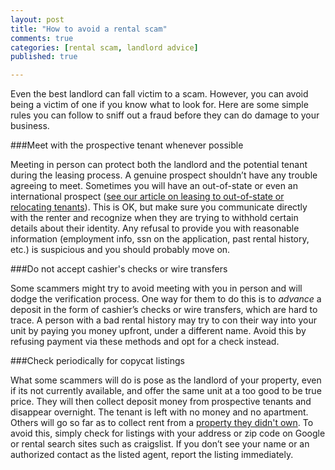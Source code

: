 ```yaml
---
layout: post
title: "How to avoid a rental scam"
comments: true
categories: [rental scam, landlord advice]
published: true

---
```


Even the best landlord can fall victim to a scam. However, you can avoid being a victim of one if you know what to look for. Here are some simple rules you can follow to sniff out a fraud before they can do damage to your business.

###Meet with the prospective tenant whenever possible

Meeting in person can protect both the landlord and the potential tenant during the leasing process. A genuine prospect shouldn’t have any trouble agreeing to meet. Sometimes you will have an out-of-state or even an international prospect ([see our article on leasing to out-of-state or relocating tenants](http://www.rentobo.com/blog/three-tips-for-brokering-a-relocating-tenant)). This is OK, but make sure you communicate directly with the renter and recognize when they are trying to withhold certain details about their identity. Any refusal to provide you with reasonable information (employment info, ssn on the application, past rental history, etc.) is suspicious and you should probably move on.

###Do not accept cashier's checks or wire transfers

Some scammers might try to avoid meeting with you in person and will dodge the verification process. One way for them to do this is to *advance* a deposit in the form of cashier’s checks or wire transfers, which are hard to trace. A person with a bad rental history may try to con their way into your unit by paying you money upfront, under a different name. Avoid this by refusing payment via these methods and opt for a check instead.

###Check periodically for copycat listings

What some scammers will do is pose as the landlord of your property, even if its not currently available, and offer the same unit at a too good to be true price. They will then collect deposit money from prospective tenants and disappear overnight. The tenant is left with no money and no apartment. Others will go so far as to collect rent from a [property they didn't own](http://www.independentmail.com/news/2013/feb/15/deputies-fake-landlord-rented-homes-he-didnt-own/). To avoid this, simply check for listings with your address or zip code on Google or rental search sites such as craigslist. If you don’t see your name or an authorized contact as the listed agent, report the listing immediately.